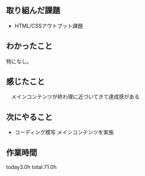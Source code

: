 ## 取り組んだ課題
* HTML/CSSアウトプット課題
## わかったこと
  特になし。
  ## 感じたこと
  　メインコンテンツが終わ理に近づいてきて達成感がある
## 次にやること 
* コーディング模写 メインコンテンツを実施

## 作業時間
 today3.0h
 total:71.0h
